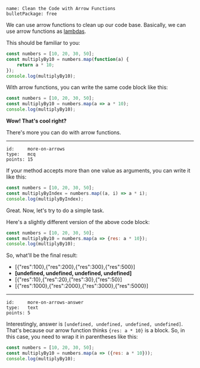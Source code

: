 ```
name: Clean the Code with Arrow Functions
bulletPackage: free
```

We can use arrow functions to clean up our code base. Basically, we can use arrow functions as [lambdas](https://en.wikipedia.org/wiki/Anonymous_function).

This should be familiar to you:

~~~js
const numbers = [10, 20, 30, 50];
const multiplyBy10 = numbers.map(function(a) {
    return a * 10;
});
console.log(multiplyBy10);
~~~

With arrow functions, you can write the same code block like this:

~~~js
const numbers = [10, 20, 30, 50];
const multiplyBy10 = numbers.map(a => a * 10);
console.log(multiplyBy10);
~~~

**Wow! That's cool right?**

There's more you can do with arrow functions.

*****

```
id:     more-on-arrows
type:   mcq
points: 15
```

If your method accepts more than one value as arguments, you can write it like this:

~~~js
const numbers = [10, 20, 30, 50];
const multiplyByIndex = numbers.map((a, i) => a * i);
console.log(multiplyByIndex);
~~~

Great. Now, let's try to do a simple task.

Here's a slightly different version of the above code block:

~~~js
const numbers = [10, 20, 30, 50];
const multiplyBy10 = numbers.map(a => {res: a * 10});
console.log(multiplyBy10);
~~~

So, what'll be the final result:

  - [{"res":100},{"res":200},{"res":300},{"res":500}]
  - **[undefined, undefined, undefined, undefined]**
  - [{"res":10},{"res":20},{"res":30},{"res":50}]
  - [{"res":1000},{"res":2000},{"res":3000},{"res":5000}]

*****

```
id:     more-on-arrows-answer
type:   text
points: 5
```

Interestingly, answer is `[undefined, undefined, undefined, undefined]`. That's because our arrow function thinks `{res: a * 10}` is a block. So, in this case, you need to wrap it in parentheses like this:

~~~js
const numbers = [10, 20, 30, 50];
const multiplyBy10 = numbers.map(a => ({res: a * 10}));
console.log(multiplyBy10);
~~~
